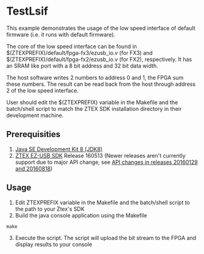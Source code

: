 # TestLsif

This example demonstrates the usage of the low speed interface of
default firmware (i.e. it runs with default firmware).

The core of the low speed interface can be found in
$(ZTEXPREFIX)/default/fpga-fx3/ezusb_io.v (for FX3) and
$(ZTEXPREFIX)/default/fpga-fx2/ezusb_io.v (for FX2), respectively.
It has an SRAM like port with a 8 bit address and 32 bit data width.

The host software writes 2 numbers to address 0 and 1, the FPGA sum these
numbers. The result can be read back from the host through address 2 of the
low speed interface.

User should edit the $(ZTEXPREFIX) variable in the Makefile and the batch/shell
script to match the ZTEX SDK installation directory in their development machine.

## Prerequisities
1. [Java SE Development Kit 8 (JDK8)](http://www.oracle.com/technetwork/java/javase/downloads/jdk8-downloads-2133151.html)
2. [ZTEX EZ-USB SDK](http://www.ztex.de/downloads/#firmware_kit) Release 160513
(Newer releases aren't currently support due to major API change, see [API changes in releases 20160129 and 20160818](http://wiki.ztex.de/doku.php?id=en:software:api_changes))

## Usage
1. Edit ZTEXPREFIX variable in the Makefile and the batch/shell script to the path
to your Ztex's SDK
2. Build the java console application using the Makefile
```
make
```
3. Execute the script. The script will upload the bit stream to the FPGA and display
results to your console
